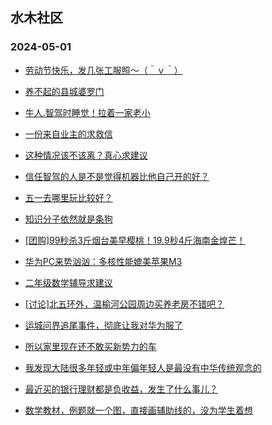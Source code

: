 ## 水木社区 
### 2024-05-01

+ [劳动节快乐，发几张工服照～（＾ｖ＾）](https://www.mysmth.net/nForum/article/FashionShow/506825)

+ [养不起的县城婆罗门](https://www.mysmth.net/nForum/article/WorkingLife/35085)

+ [牛人.智驾时睡觉！拉着一家老小](https://www.mysmth.net/nForum/article/AutoWorld/1944819915)

+ [一份来自业主的求救信](https://www.mysmth.net/nForum/article/OurEstate/2958339)

+ [这种情况该不该离？真心求建议](https://www.mysmth.net/nForum/article/Divorce/2032300)

+ [信任智驾的人是不是觉得机器比他自己开的好？](https://www.mysmth.net/nForum/article/GreenAuto/1559253)

+ [五一去哪里玩比较好？](https://www.mysmth.net/nForum/article/MyFamily/263734)

+ [知识分子依然就是条狗](https://www.mysmth.net/nForum/article/QingJiao/863097)

+ [[团购]99秒杀3斤烟台美早樱桃！19.9秒4斤海南金煌芒！](https://www.mysmth.net/nForum/article/ADAgent_TG/1320820)

+ [华为PC来势汹汹：多核性能媲美苹果M3](https://www.mysmth.net/nForum/article/CompMarket/544318674)

+ [二年级数学辅导求建议](https://www.mysmth.net/nForum/article/ChildEducation/2377757)

+ [[讨论]北五环外，温榆河公园周边买养老房不错吧？](https://www.mysmth.net/nForum/article/OurEstate/2959796)

+ [运城问界追尾事件，彻底让我对华为服了](https://www.mysmth.net/nForum/article/AutoWorld/1944821058)

+ [所以家里现在还不敢买新势力的车](https://www.mysmth.net/nForum/article/GreenAuto/1561903)

+ [我发现大陆很多年轻或中年偏年轻人是最没有中华传统观念的](https://www.mysmth.net/nForum/article/FamilyLife/1766679967)

+ [最近买的银行理财都是负收益，发生了什么事儿？](https://www.mysmth.net/nForum/article/MyWallet/1204660)

+ [数学教材，例题就一个图，直接画辅助线的，没为学生着想](https://www.mysmth.net/nForum/article/PreUnivEdu/161326)

